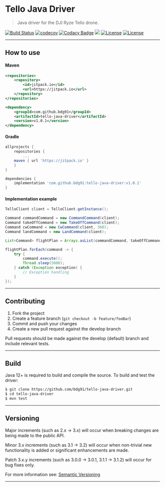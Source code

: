 # Tello Java Driver
> Java driver for the DJI Ryze Tello drone.

[![Build Status](https://travis-ci.org/bdg91/tello-java-driver.svg?branch=develop)](https://travis-ci.org/bdg91/tello-java-driver)
[![codecov](https://codecov.io/gh/bdg91/tello-java-driver/branch/develop/graph/badge.svg)](https://codecov.io/gh/bdg91/tello-java-driver)
[![Codacy Badge](https://api.codacy.com/project/badge/Grade/9b6da0ce51cf495a962415570ecab2fb)](https://www.codacy.com/app/bdg91/tello-java-driver?utm_source=github.com&amp;utm_medium=referral&amp;utm_content=bdg91/tello-java-driver&amp;utm_campaign=Badge_Grade)
[![](https://jitpack.io/v/bdg91/tello-java-driver.svg)](https://jitpack.io/#bdg91/tello-java-driver)
[![License](https://img.shields.io/badge/doc-javadoc-blue.svg)](https://jitpack.io/com/github/bdg91/tello-java-driver/latest/javadoc/)
[![License](http://img.shields.io/:license-mit-blue.svg)](https://github.com/bdg91/tello-java-driver/blob/develop/LICENSE)

---

## How to use

#### Maven
```xml
<repositories>
    <repository>
        <id>jitpack.io</id>
        <url>https://jitpack.io</url>
    </repository>
</repositories>
```

```xml
<dependency>
    <groupId>com.github.bdg91</groupId>
    <artifactId>tello-java-driver</artifactId>
    <version>v1.0.1</version>
</dependency>
```

#### Gradle
```groovy
allprojects {
    repositories {
        ...
	maven { url 'https://jitpack.io' }
    }
}
```

```groovy
dependencies {
    implementation 'com.github.bdg91:tello-java-driver:v1.0.1'
}
```

#### Implementation example

```java
TelloClient client = TelloClient.getInstance();

Command commandCommand = new CommandCommand(client);
Command takeOffCommand = new TakeOffCommand(client);
Command cwCommand = new CwCommand(client, 360);
Command landCommand = new LandCommand(client);

List<Command> flightPlan = Arrays.asList(commandCommand, takeOffCommand, cwCommand, landCommand);

flightPlan.forEach(command -> {
    try {
        command.execute();
        Thread.sleep(5000);
    } catch (Exception exception) {
        // Exception handling
    }
});
```

---

## Contributing
1. Fork the project
2. Create a feature branch (`git checkout -b feature/fooBar`)
3. Commit and push your changes
4. Create a new pull request against the develop branch

Pull requests should be made against the develop (default) branch and include relevant tests.

---

## Build
Java 12+ is required to build and compile the source. To build and test the driver:
```sh
$ git clone https://github.com/bdg91/tello-java-driver.git
$ cd tello-java-driver
$ mvn test
```

---

## Versioning
Major increments (such as 2.x -> 3.x) will occur when breaking changes are being made to the public API.

Minor 3.x increments (such as 3.1 -> 3.2) will occur when non-trivial new functionality is added or significant 
enhancements are made.

Patch 3.x.y increments (such as 3.0.0 -> 3.0.1, 3.1.1 -> 3.1.2) will occur for bug fixes only.

For more information see: [Semantic Versioning](https://semver.org/)

---
